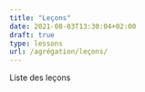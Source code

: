 ```yaml
---
title: "Leçons"
date: 2021-08-03T13:30:04+02:00
draft: true
type: lessons
url: /agrégation/leçons/
---
```

Liste des leçons
